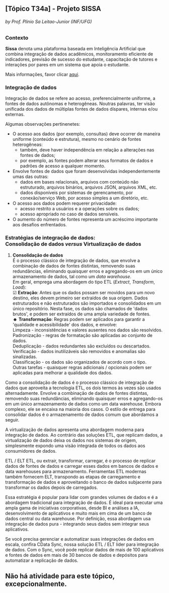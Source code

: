 ## [Tópico T34a] - Projeto SISSA
###### *by Prof. Plinio Sa Leitao-Junior (INF/UFG)*

### Contexto

**Sissa** denota uma plataforma baseada em Inteligência Artificial que combina integração de dados acadêmicos, monitoramento eficiente de indicadores, previsão de sucesso do estudante, capacitação de tutores e interações por pares em um sistema que apoia o estudante.

Mais informações, favor clicar [aqui](https://sissa.ufg.br/).

### Integração de dados

Integração de dados se refere ao acesso, preferencialmente uniforme, a fontes de dados autônomas e heterogêneas. Noutras palavras, ter visão unificada dos dados de múltiplas fontes de dados díspares, internas e/ou externas. 

Algumas observações pertinenetes:
- O acesso aos dados (por exemplo, consultas) deve ocorrer de maneira uniforme (conteúdo e estrutura), mesmo no cenário de fontes heterogêneas:
  - também, deve haver independência em relação a alterações nas fontes de dados;
  - por exemplo, as fontes podem alterar seus formatos de dados e padrões de acesso a qualquer momento.
- Envolve fontes de dados que foram desenvolvidas independentemente umas das outras:
  - dados em bases relacionais, arquivos com conteúdo não estruturado, arquivos binários, arquivos JSON, arquivos XML, etc.
  - dados disponíveis por sistemas de gerencamento, por conexão/serviço Web, por acesso simples a um diretório, etc.
- O acesso aos dados podem requerer privacidade:
  - acesso restrito a usuários e a operações sobre os dados;
  - acesso apropriado no caso de dados sensíveis.
- O aumento do número de fontes representa um acréscimo importante aos desafios enfrentados.

### Estratégias de integração de dados:<br>Consolidação de dados _versus_ Virtualização de dados

1. **Consolidação de dados**<br>
É o processo clássico de integração de dados, que envolve a combinação de dados de fontes distintas, removendo suas redundâncias, eliminando quaisquer erros e agregando-os em um único armazenamento de dados, tal como um _data warehouse_.<br>Em geral, emprega uma abordagem do tipo ETL (_Extract_, _Transform_, _Load_):<br>
&#9745; **Extração**: Antes que os dados possam ser movidos para um novo destino, eles devem primeiro ser extraídos de sua origem. Dados estruturados e não estruturados são importados e consolidados em um único repositório. Nesta fase, os dados são chamados de 'dados brutos', e podem ser extraídos de uma ampla variedade de fontes.<br>
&#9787; **Transformação**: Regras podem ser aplicados para garantir a 'qualidade e acessibilidade' dos dados, e envolve:<br>
Limpeza - inconsistências e valores ausentes nos dados são resolvidos.<br>
Padronização - regras de formatação são aplicadas ao conjunto de dados.<br>
Deduplicação - dados redundantes são excluídos ou descartados.<br>
Verificação - dados inutilizáveis são removidos e anomalias são sinalizadas.<br>
Classificação - os dados são organizados de acordo com o tipo.<br>
Outras tarefas - quaisquer regras adicionais / opcionais podem ser aplicadas para melhorar a qualidade dos dados.<br>

Como a consolidação de dados é o processo clássico de integração de dados que aproveita a tecnologia ETL, os dois termos às vezes são usados alternadamente. Envolve a combinação de dados de fontes distintas, removendo suas redundâncias, eliminando quaisquer erros e agregando-os em um único armazenamento de dados como um data warehouse. Embora complexo, ele se encaixa na maioria dos casos. O estilo de entrega para consolidar dados é o armazenamento de dados comum que abordamos a seguir.

A virtualização de dados apresenta uma abordagem moderna para integração de dados. Ao contrário das soluções ETL, que replicam dados, a virtualização de dados deixa os dados nos sistemas de origem, simplesmente expondo uma visão integrada de todos os dados aos consumidores de dados.

ETL / ELT
ETL, ou extrair, transformar, carregar, é o processo de replicar dados de fontes de dados e carregar esses dados em bancos de dados e data warehouses para armazenamento. Ferramentas ETL modernas também fornecem ELT, transpondo as etapas de carregamento e transformação de dados e aproveitando o banco de dados subjacente para transformar os dados depois de carregados.

Essa estratégia é popular para lidar com grandes volumes de dados e é a abordagem tradicional para integração de dados. É ideal para executar uma ampla gama de iniciativas corporativas, desde BI e análises a IA, desenvolvimento de aplicativos e muito mais em cima de um banco de dados central ou data warehouse. Por definição, essa abordagem usa integração de dados pura - integrando seus dados sem integrar seus aplicativos.

Se você precisa gerenciar e automatizar suas integrações de dados em escala, confira CData Sync, nossa solução ETL / ELT líder para integração de dados. Com o Sync, você pode replicar dados de mais de 100 aplicativos e fontes de dados em mais de 30 bancos de dados e depósitos para automatizar a replicação de dados.


## Não há atividade para este tópico, excepcionalmente.
